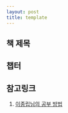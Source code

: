 ```yaml
---
layout: post
title: template
---
```


## 책 제목  


## 챕터  


## 참고링크
1. [이종립님의 공부 방법](https://johngrib.github.io/wiki/my-study-method/)
